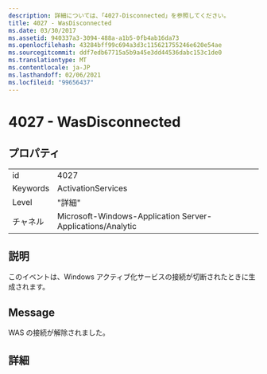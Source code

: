 ```yaml
---
description: 詳細については、「4027-Disconnected」を参照してください。
title: 4027 - WasDisconnected
ms.date: 03/30/2017
ms.assetid: 940337a3-3094-488a-a1b5-0fb4ab16da73
ms.openlocfilehash: 43284bff99c694a3d3c115621755246e620e54ae
ms.sourcegitcommit: ddf7edb67715a5b9a45e3dd44536dabc153c1de0
ms.translationtype: MT
ms.contentlocale: ja-JP
ms.lasthandoff: 02/06/2021
ms.locfileid: "99656437"
---
```

# <a name="4027---wasdisconnected"></a>4027 - WasDisconnected

## <a name="properties"></a>プロパティ  
  
|||  
|-|-|  
|id|4027|  
|Keywords|ActivationServices|  
|Level|"詳細"|  
|チャネル|Microsoft-Windows-Application Server-Applications/Analytic|  
  
## <a name="description"></a>説明  

 このイベントは、Windows アクティブ化サービスの接続が切断されたときに生成されます。  
  
## <a name="message"></a>Message  

 WAS の接続が解除されました。  
  
## <a name="details"></a>詳細
